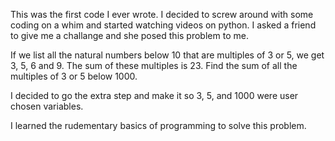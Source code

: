 This was the first code I ever wrote. I decided to screw around with some coding on a whim and started watching videos on python. I asked a friend to give me a challange and she posed this problem to me.

If we list all the natural numbers below 10 that are multiples of 3 or 5, we get 3, 5, 6 and 9. The sum of these multiples is 23.
Find the sum of all the multiples of 3 or 5 below 1000.

I decided to go the extra step and make it so 3, 5, and 1000 were user chosen variables.

I learned the rudementary basics of programming to solve this problem.

